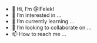 - 👋 Hi, I’m @IFelekI
- 👀 I’m interested in ...
- 🌱 I’m currently learning ...
- 💞️ I’m looking to collaborate on ...
- 📫 How to reach me ...

<!---
IFelekI/IFelekI is a ✨ special ✨ repository because its `README.md` (this file) appears on your GitHub profile.
You can click the Preview link to take a look at your changes.
--->

